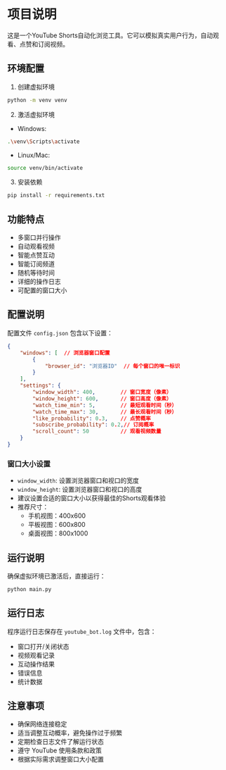 # 项目说明

这是一个YouTube Shorts自动化浏览工具。它可以模拟真实用户行为，自动观看、点赞和订阅视频。

## 环境配置
1. 创建虚拟环境
```bash
python -m venv venv
```

2. 激活虚拟环境
- Windows:
```bash
.\venv\Scripts\activate
```
- Linux/Mac:
```bash
source venv/bin/activate
```

3. 安装依赖
```bash
pip install -r requirements.txt
```

## 功能特点
- 多窗口并行操作
- 自动观看视频
- 智能点赞互动
- 智能订阅频道
- 随机等待时间
- 详细的操作日志
- 可配置的窗口大小

## 配置说明
配置文件 `config.json` 包含以下设置：

```json
{
    "windows": [  // 浏览器窗口配置
        {
            "browser_id": "浏览器ID"  // 每个窗口的唯一标识
        }
    ],
    "settings": {
        "window_width": 400,        // 窗口宽度（像素）
        "window_height": 600,       // 窗口高度（像素）
        "watch_time_min": 5,        // 最短观看时间（秒）
        "watch_time_max": 30,       // 最长观看时间（秒）
        "like_probability": 0.3,    // 点赞概率
        "subscribe_probability": 0.2,// 订阅概率
        "scroll_count": 50          // 观看视频数量
    }
}
```

### 窗口大小设置
- `window_width`: 设置浏览器窗口和视口的宽度
- `window_height`: 设置浏览器窗口和视口的高度
- 建议设置合适的窗口大小以获得最佳的Shorts观看体验
- 推荐尺寸：
  * 手机视图：400x600
  * 平板视图：600x800
  * 桌面视图：800x1000

## 运行说明
确保虚拟环境已激活后，直接运行：
```bash
python main.py
```

## 运行日志
程序运行日志保存在 `youtube_bot.log` 文件中，包含：
- 窗口打开/关闭状态
- 视频观看记录
- 互动操作结果
- 错误信息
- 统计数据

## 注意事项
- 确保网络连接稳定
- 适当调整互动概率，避免操作过于频繁
- 定期检查日志文件了解运行状态
- 遵守 YouTube 使用条款和政策
- 根据实际需求调整窗口大小配置
